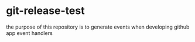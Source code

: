 # git-release-test

the purpose of this repository is to generate events when developing github app event handlers
